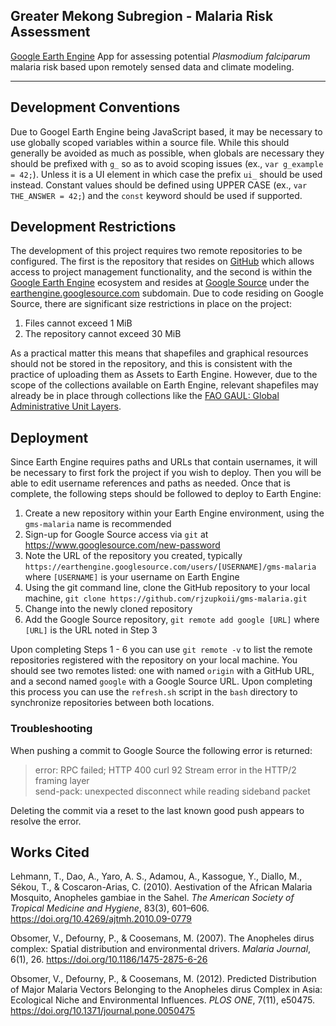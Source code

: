 Greater Mekong Subregion - Malaria Risk Assessment
--

[Google Earth Engine](https://earthengine.google.com/) App for assessing potential *Plasmodium falciparum* malaria risk based upon remotely sensed data and climate modeling.

---

## Development Conventions
Due to Googel Earth Engine being JavaScript based, it may be necessary to use globally scoped variables within a source file. While this should generally be avoided as much as possible, when globals are necessary they should be prefixed with `g_` so as to avoid scoping issues (ex., `var g_example = 42;`). Unless it is a UI element in which case the prefix `ui_` should be used instead. Constant values should be defined using UPPER CASE (ex., `var THE_ANSWER = 42;`) and the `const` keyword should be used if supported. 

## Development Restrictions
The development of this project requires two remote repositories to be configured. The first is the repository that resides on [GitHub](https://github.com/) which allows access to project management functionality, and the second is within the [Google Earth Engine](https://earthengine.google.com/) ecosystem and resides at [Google Source](https://opensource.google/) under the [earthengine.googlesource.com](https://earthengine.googlesource.com/) subdomain. Due to code residing on Google Source, there are significant size restrictions in place on the project:

1. Files cannot exceed 1 MiB
2. The repository cannot exceed 30 MiB

As a practical matter this means that shapefiles and graphical resources should not be stored in the repository, and this is consistent with the practice of uploading them as Assets to Earth Engine. However, due to the scope of the collections available on Earth Engine, relevant shapefiles may already be in place through collections like the [FAO GAUL: Global Administrative Unit Layers](https://developers.google.com/earth-engine/datasets/catalog/FAO_GAUL_2015_level2).

## Deployment
Since Earth Engine requires paths and URLs that contain usernames, it will be necessary to first fork the project if you wish to deploy. Then you will be able to edit username references and paths as needed. Once that is complete, the following steps should be followed to deploy to Earth Engine:

1. Create a new repository within your Earth Engine environment, using the `gms-malaria` name is recommended
2. Sign-up for Google Source access via `git` at https://www.googlesource.com/new-password
3. Note the URL of the repository you created, typically `https://earthengine.googlesource.com/users/[USERNAME]/gms-malaria` where `[USERNAME]` is your username on Earth Engine
4. Using the git command line, clone the GitHub repository to your local machine, `git clone https://github.com/rjzupkoii/gms-malaria.git`
5. Change into the newly cloned repository
6. Add the Google Source repository, `git remote add google [URL]` where `[URL]` is the URL noted in Step 3

Upon completing Steps 1 - 6 you can use `git remote -v` to list the remote repositories registered with the repository on your local machine. You should see two remotes listed: one with named `origin` with a GitHub URL, and a second named `google` with a Google Source URL. Upon completing this process you can use the `refresh.sh` script in the `bash` directory to synchronize repositories between both locations. 

### Troubleshooting

When pushing a commit to Google Source the following error is returned:

> error: RPC failed; HTTP 400 curl 92 Stream error in the HTTP/2 framing layer<br> 
> send-pack: unexpected disconnect while reading sideband packet

Deleting the commit via a reset to the last known good push appears to resolve the error.


## Works Cited
Lehmann, T., Dao, A., Yaro, A. S., Adamou, A., Kassogue, Y., Diallo, M., Sékou, T., & Coscaron-Arias, C. (2010). Aestivation of the African Malaria Mosquito, Anopheles gambiae in the Sahel. *The American Society of Tropical Medicine and Hygiene*, 83(3), 601–606. https://doi.org/10.4269/ajtmh.2010.09-0779

Obsomer, V., Defourny, P., & Coosemans, M. (2007). The Anopheles dirus complex: Spatial distribution and environmental drivers. *Malaria Journal*, 6(1), 26. https://doi.org/10.1186/1475-2875-6-26

Obsomer, V., Defourny, P., & Coosemans, M. (2012). Predicted Distribution of Major Malaria Vectors Belonging to the Anopheles dirus Complex in Asia: Ecological Niche and Environmental Influences. *PLOS ONE*, 7(11), e50475. https://doi.org/10.1371/journal.pone.0050475
